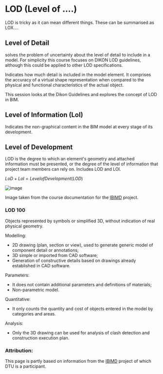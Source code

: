 # LOD (Level of ....)

LOD is tricky as it can mean different things. These can be summarised as LOX....

## Level of Detail
solves the problem of uncertainty about the level of detail to include in a model. For simplicity this course focuses on DIKON LOD guidelines, although this could be applied to other LOD specifications.

Indicates how much detail is included in the model element. It comprises the accuracy of a virtual shape representation when compared to the physical and functional characteristics of the actual object.

This session looks at the Dikon Guidelines and explores the concept of LOD in BIM.

## Level of Information (LoI)​
Indicates the non-graphical content in the BIM model at every stage of its development.

## Level of Development
LOD is the degree to which an element's geometry and attached information must be presented, or the degree of the level of information that project team members can rely on. Includes LOD and LOI.

$LoD+LoI=Level of Development (LOD)$

![image](https://github.com/timmcginley/41934/assets/1415855/2a2cc648-6e70-4639-a5a6-66ad2c46b1f9)

Image taken from the course documentation for the [IBIMD](https://www.ct.upt.ro/IBIMD/) project.

### LOD 100
Objects represented by symbols or simplified 3D, without indication of real physical geometry.

Modelling:​
* 2D drawing (plan, section or view), used to generate generic model of component detail or annotations;​
* 3D simple or imported from CAD software;​
* Generation of constructive details based on drawings already established in CAD software.​

Parameters:​
* It does not contain additional parameters and definitions of materials;​
* Non-parametric model.​

Quantitative:​
* It only counts the quantity and cost of objects entered in the model by categories and areas.​
  
Analysis:​
* Only the 3D drawing can be used for analysis of clash detection and construction execution plan.

### Attribution:
This page is partly based on information from the [IBIMD](https://www.ct.upt.ro/IBIMD/) project of which DTU is a participant.

